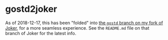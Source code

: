 # gostd2joker

As of 2018-12-17, this has been "folded" into [the `gostd` branch on my fork of Joker](https://github.com/jcburley/joker/tree/gostd), for a more seamless experience. See the `README.md` file on that branch of Joker for the latest info.
